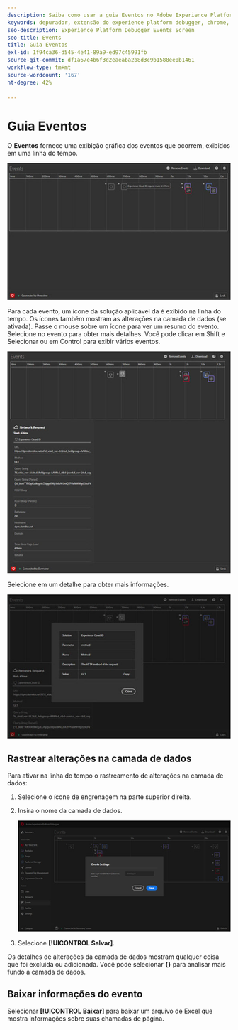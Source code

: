```yaml
---
description: Saiba como usar a guia Eventos no Adobe Experience Platform Debugger.
keywords: depurador, extensão do experience platform debugger, chrome, extensão, eventos, dtm, target
seo-description: Experience Platform Debugger Events Screen
seo-title: Events
title: Guia Eventos
exl-id: 1f94ca36-d545-4e41-89a9-ed97c45991fb
source-git-commit: df1a67e4b6f3d2eaeaba2b8d3c9b1588ee0b1461
workflow-type: tm+mt
source-wordcount: '167'
ht-degree: 42%

---
```


# Guia Eventos

O **Eventos** fornece uma exibição gráfica dos eventos que ocorrem, exibidos em uma linha do tempo.

![](images/events.jpg)

Para cada evento, um ícone da solução aplicável da é exibido na linha do tempo. Os ícones também mostram as alterações na camada de dados (se ativada). Passe o mouse sobre um ícone para ver um resumo do evento. Selecione no evento para obter mais detalhes. Você pode clicar em Shift e Selecionar ou em Control para exibir vários eventos.

![](images/events-details.jpg)

Selecione em um detalhe para obter mais informações.

![](images/events-details-more.jpg)

## Rastrear alterações na camada de dados

Para ativar na linha do tempo o rastreamento de alterações na camada de dados:

1. Selecione o ícone de engrenagem na parte superior direita.
1. Insira o nome da camada de dados.

   ![](images/event-datalayer.jpg)

1. Selecione **[!UICONTROL Salvar]**.

Os detalhes de alterações da camada de dados mostram qualquer coisa que foi excluída ou adicionada. Você pode selecionar **{}** para analisar mais fundo a camada de dados.

## Baixar informações do evento

Selecionar **[!UICONTROL Baixar]** para baixar um arquivo de Excel que mostra informações sobre suas chamadas de página.
